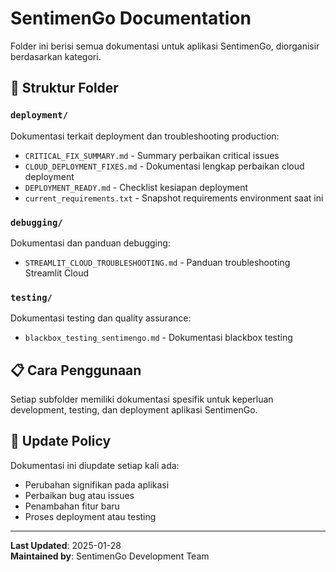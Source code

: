 # SentimenGo Documentation

Folder ini berisi semua dokumentasi untuk aplikasi SentimenGo, diorganisir berdasarkan kategori.

## 📁 Struktur Folder

### `deployment/`
Dokumentasi terkait deployment dan troubleshooting production:
- `CRITICAL_FIX_SUMMARY.md` - Summary perbaikan critical issues
- `CLOUD_DEPLOYMENT_FIXES.md` - Dokumentasi lengkap perbaikan cloud deployment  
- `DEPLOYMENT_READY.md` - Checklist kesiapan deployment
- `current_requirements.txt` - Snapshot requirements environment saat ini

### `debugging/`
Dokumentasi dan panduan debugging:
- `STREAMLIT_CLOUD_TROUBLESHOOTING.md` - Panduan troubleshooting Streamlit Cloud

### `testing/`
Dokumentasi testing dan quality assurance:
- `blackbox_testing_sentimengo.md` - Dokumentasi blackbox testing

## 📋 Cara Penggunaan

Setiap subfolder memiliki dokumentasi spesifik untuk keperluan development, testing, dan deployment aplikasi SentimenGo.

## 🔄 Update Policy

Dokumentasi ini diupdate setiap kali ada:
- Perubahan signifikan pada aplikasi
- Perbaikan bug atau issues
- Penambahan fitur baru
- Proses deployment atau testing

---
**Last Updated**: 2025-01-28  
**Maintained by**: SentimenGo Development Team

